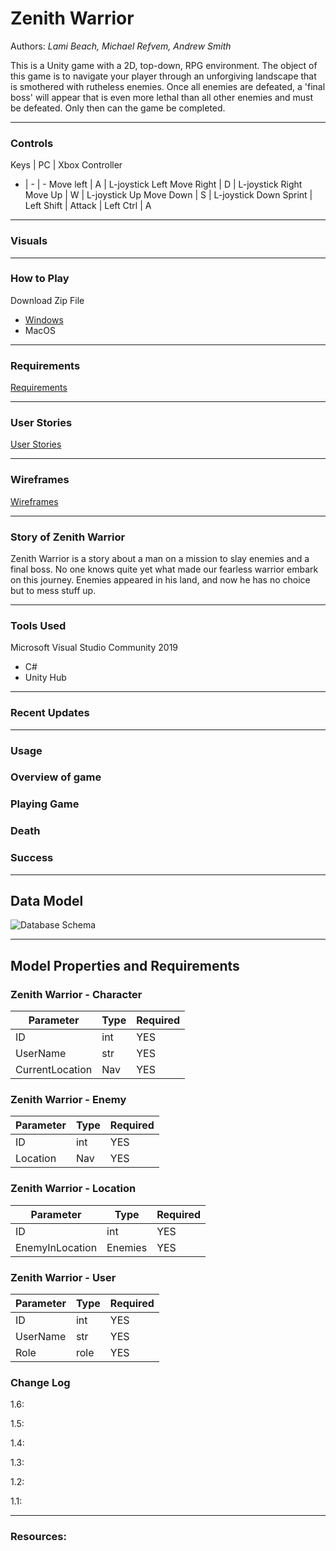 # Zenith Warrior
Authors: *Lami Beach, Michael Refvem, Andrew Smith*

This is a Unity game with a 2D, top-down, RPG environment. 
The object of this game is to navigate your player through an unforgiving landscape that is smothered with rutheless enemies. 
Once all enemies are defeated, a 'final boss' will appear that is even more lethal than all other enemies and must be defeated. 
Only then can the game be completed. 

---

### Controls

Keys | PC | Xbox Controller
- | - | - 
Move left | A | L-joystick Left
Move Right | D | L-joystick Right
Move Up | W | L-joystick Up
Move Down | S | L-joystick Down
Sprint | Left Shift | 
Attack | Left Ctrl | A

---

### Visuals

---

### How to Play

Download Zip File
- <a href="Downloads/Windows.zip" download>Windows</a>
- MacOS

---

### Requirements

[Requirements](Requirements.md)

---



### User Stories

[User Stories](UserStories.md)

---




### Wireframes

[Wireframes](Wireframes.md)

---

### Story of Zenith Warrior
Zenith Warrior is a story about a man on a mission to slay enemies and a final boss. No one knows quite yet 
what made our fearless warrior embark on this journey. Enemies appeared in his land, and now he has no choice 
but to mess stuff up.

---

### Tools Used
Microsoft Visual Studio Community 2019 

- C#
- Unity Hub

---

### Recent Updates

---

### Usage

### Overview of game

### Playing Game

### Death

### Success






---
## Data Model
![Database Schema](https://i.imgur.com/EBOJIT1.png)

---
## Model Properties and Requirements

### Zenith Warrior - Character

| Parameter | Type | Required |
| --- | --- | --- |
| ID  | int | YES |
| UserName | str | YES |
|CurrentLocation| Nav|YES|


### Zenith Warrior - Enemy

| Parameter | Type | Required |
| --- | --- | --- |
| ID  | int | YES |
|Location| Nav|YES|


### Zenith Warrior - Location

| Parameter | Type | Required |
| --- | --- | --- |
| ID  | int | YES |
|EnemyInLocation| Enemies|YES|


### Zenith Warrior - User

| Parameter | Type | Required |
| --- | --- | --- |
| ID  | int | YES |
| UserName | str | YES |
|Role| role |YES|

### Change Log
1.6: 

1.5: 

1.4:  

1.3: 

1.2:

1.1: 

---

### Resources:



